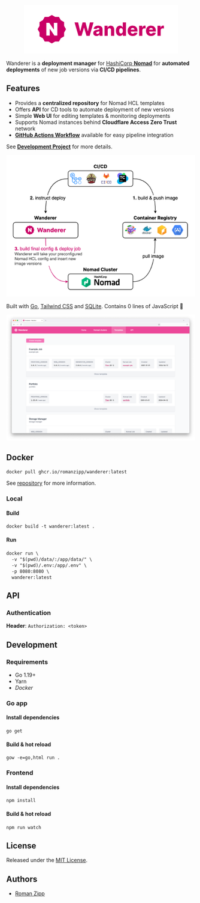 <p align="center">
  <img src="wordmark.png" />
</p>

Wanderer is a **deployment manager** for [HashiCorp **Nomad**](https://www.nomadproject.io/) for **automated deployments** of new job versions via **CI/CD pipelines**.

## Features

- Provides a **centralized repository** for Nomad HCL templates
- Offers **API** for CD tools to automate deployment of new versions
- Simple **Web UI** for editing templates & monitoring deployments
- Supports Nomad instances behind **Cloudflare Access Zero Trust** network
- [**GitHub Actions Workflow**](https://github.com/romanzipp/Wanderer-Action) available for easy pipeline integration

See [**Development Project**](https://github.com/users/romanzipp/projects/2/views/1) for more details.

![](art/diagram.png)

Built with [Go](https://go.dev/), [Tailwind CSS](https://tailwindcss.com/) and [SQLite](https://sqlite.org/). Contains 0 lines of JavaScript 👀

![](art/ui.png)

## Docker

```
docker pull ghcr.io/romanzipp/wanderer:latest
```

See [repository](https://github.com/romanzipp/Wanderer/pkgs/container/wanderer) for more information.

### Local

#### Build

```shell
docker build -t wanderer:latest .
```

#### Run

```shell
docker run \
  -v "$(pwd)/data/:/app/data/" \
  -v "$(pwd)/.env:/app/.env" \
  -p 8080:8080 \
  wanderer:latest
```

## API

### Authentication

**Header**: `Authorization: <token>`

## Development

### Requirements

- Go 1.19+
- Yarn
- _Docker_

### Go app

#### Install dependencies

```
go get
```

#### Build & hot reload

```shell
gow -e=go,html run .
```

### Frontend

#### Install dependencies

```
npm install
```

#### Build & hot reload

```shell
npm run watch
```

## License

Released under the [MIT License](LICENSE.md).

## Authors

- [Roman Zipp](https://github.com/romanzipp)
